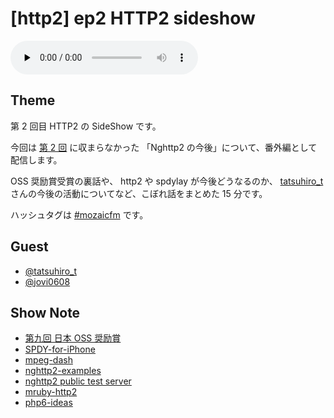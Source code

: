 # [http2] ep2 HTTP2 sideshow

<audio preload="none" src="https://files.mozaic.fm/mozaic-ep2.sideshow.m4a" controls></audio>


## Theme

第 2 回目 HTTP2 の SideShow です。

今回は [第 2 回](http://mozaic.fm/post/83421293098/2-http2) に収まらなかった 「Nghttp2 の今後」について、番外編として配信します。

OSS 奨励賞受賞の裏話や、 http2 や spdylay が今後どうなるのか、 [tatsuhiro_t](https://twitter.com/tatsuhiro_t) さんの今後の活動についてなど、こぼれ話をまとめた 15 分です。

ハッシュタグは [#mozaicfm](https://twitter.com/search?q=mozaicfm&src=hash) です。


## Guest

- [@tatsuhiro_t](https://twitter.com/tatsuhiro_t)
- [@jovi0608](https://twitter.com/jovi0608)


## Show Note

- [第九回 日本 OSS 奨励賞](http://t.umblr.com/redirect?z=http%3A%2F%2Fossforum.jp%2Fossaward9th2&t=NTU3ZWRlMWJjMmM4NzdiNWU0Mjc0OTY1MDBiNzYwZDllYjEwYzQzMSxxemFuNmNHQw%3D%3D)
- [SPDY-for-iPhone](http://t.umblr.com/redirect?z=https%3A%2F%2Fgithub.com%2Fsorced-jim%2FSPDY-for-iPhone&t=ZTYxN2NlZTM1MzUwNDkxNDMwYjNmYzdmZWU3ZmViNTJkZTRkYjk2MyxxemFuNmNHQw%3D%3D)
- [mpeg-dash](http://t.umblr.com/redirect?z=http%3A%2F%2Fen.wikipedia.org%2Fwiki%2FDynamic_Adaptive_Streaming_over_HTTP&t=Mzg2NWMxMTAzNDYyMjY4ZDhhNDUxNGIyZDg5ZTNmNzZmNWQ2MDE1NyxxemFuNmNHQw%3D%3D)
- [nghttp2-examples](http://t.umblr.com/redirect?z=https%3A%2F%2Fgithub.com%2Ftatsuhiro-t%2Fnghttp2%2Ftree%2Fmaster%2Fexamples&t=M2ZjMjg4ZTk1YzRhZjgzYzQ2MWY1YTI4ZTFiYzg3NzJjMThjNzFiMCxxemFuNmNHQw%3D%3D)
- [nghttp2 public test server](http://t.umblr.com/redirect?z=https%3A%2F%2Fnghttp2.org%2F&t=YzkzOTc3ODI2NmNjNmNiYzc2Y2NmN2I0YWZlMzU5MThkMDVhN2RlZSxxemFuNmNHQw%3D%3D)
- [mruby-http2](http://t.umblr.com/redirect?z=https%3A%2F%2Fgithub.com%2Fmatsumoto-r%2Fmruby-http2&t=Y2VmMzYxYzQwNzQ5NWY4ZWYxODM2NzAwZDczYWE4MzBlNjFmMTE4ZSxxemFuNmNHQw%3D%3D)
- [php6-ideas](http://t.umblr.com/redirect?z=https%3A%2F%2Fwiki.php.net%2Fideas%2Fphp6&t=NDE4OWQ4YjdhYmUzOWFkM2ZkNzVkMzAwNmM2YmE3ZjgyYjdlZTBiNSxxemFuNmNHQw%3D%3D)

